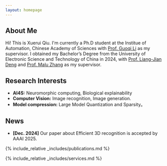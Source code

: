 ```yaml
---
layout: homepage
---
```


## About Me

Hi! This is Xuerui Qiu. I'm currently a  Ph.D student at the Institue of Automation, Chinese Academy of Sciences with [Prof. Guoqi Li](https://casialiguoqi.github.io/) as my supervisor. I obtained my Bachelor’s Degree from the University of Electronic Science and Technology of China in 2024, with [Prof. Liang-Jian Deng](https://liangjiandeng.github.io/) and [Prof. Malu Zhang](https://www.scse.uestc.edu.cn/info/1081/12350.htm) as my supervisor. 

## Research Interests
- **AI4S:** Neuromorphic computing, Biological explainability
- **Computer Vision:** Image recognition, Image generation.
- **Model compression:** Large Model Quantization and Sparsity。

## News

- **[Dec. 2024]** Our paper about Efficient 3D recognition is accepted by AAAI 2025.


{% include_relative _includes/publications.md %}

{% include_relative _includes/services.md %}
